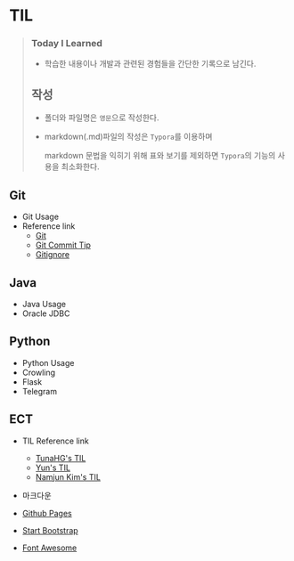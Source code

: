 # TIL

> ### Today I Learned
>
> - 학습한 내용이나 개발과 관련된 경험들을 간단한 기록으로 남긴다.
>
>  
>
> ## 작성
>
> - 폴더와 파일명은 `영문`으로 작성한다.
>
> - markdown(.md)파일의 작성은 `Typora`를 이용하며
>
>   markdown 문법을 익히기 위해 표와 보기를 제외하면 `Typora`의 기능의 사용을 최소화한다.



## Git

- Git Usage
- Reference link
  - [Git](https://git-scm.com/book/ko/v2)
  + [Git Commit Tip](https://meetup.toast.com/posts/106)
  + [Gitignore](https://www.gitignore.io/)



## Java

- Java Usage
- Oracle JDBC



## Python

- Python Usage
- Crowling
- Flask
- Telegram










## ECT


+ TIL Reference link

  + [TunaHG's TIL](https://github.com/TunaHG/TIL)
  + [Yun's TIL](https://github.com/cheese10yun/TIL)
  + [Namjun Kim's TIL](https://github.com/namjunemy/TIL)
+ 마크다운
+ [Github Pages](https://pages.github.com/)
+ [Start Bootstrap](https://startbootstrap.com/)
+ [Font Awesome](https://fontawesome.com/)


